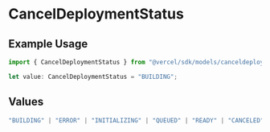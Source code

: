# CancelDeploymentStatus

## Example Usage

```typescript
import { CancelDeploymentStatus } from "@vercel/sdk/models/canceldeploymentop.js";

let value: CancelDeploymentStatus = "BUILDING";
```

## Values

```typescript
"BUILDING" | "ERROR" | "INITIALIZING" | "QUEUED" | "READY" | "CANCELED"
```